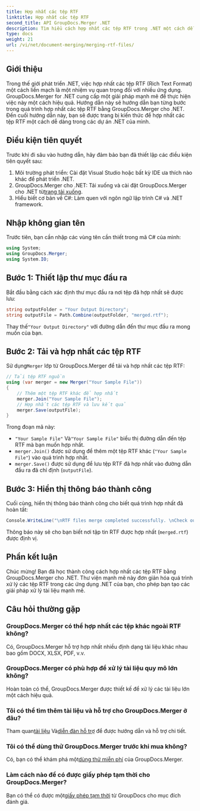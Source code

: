```yaml
---
title: Hợp nhất các tệp RTF
linktitle: Hợp nhất các tệp RTF
second_title: API GroupDocs.Merger .NET
description: Tìm hiểu cách hợp nhất các tệp RTF trong .NET một cách dễ dàng bằng GroupDocs.Merger để xử lý tài liệu liền mạch.
type: docs
weight: 21
url: /vi/net/document-merging/merging-rtf-files/
---
```

## Giới thiệu
Trong thế giới phát triển .NET, việc hợp nhất các tệp RTF (Rich Text Format) một cách liền mạch là một nhiệm vụ quan trọng đối với nhiều ứng dụng. GroupDocs.Merger for .NET cung cấp một giải pháp mạnh mẽ để thực hiện việc này một cách hiệu quả. Hướng dẫn này sẽ hướng dẫn bạn từng bước trong quá trình hợp nhất các tệp RTF bằng GroupDocs.Merger cho .NET. Đến cuối hướng dẫn này, bạn sẽ được trang bị kiến thức để hợp nhất các tệp RTF một cách dễ dàng trong các dự án .NET của mình.
## Điều kiện tiên quyết
Trước khi đi sâu vào hướng dẫn, hãy đảm bảo bạn đã thiết lập các điều kiện tiên quyết sau:
1. Môi trường phát triển: Cài đặt Visual Studio hoặc bất kỳ IDE ưa thích nào khác để phát triển .NET.
2.  GroupDocs.Merger cho .NET: Tải xuống và cài đặt GroupDocs.Merger cho .NET từ[trang tải xuống](https://releases.groupdocs.com/merger/net/).
3. Hiểu biết cơ bản về C#: Làm quen với ngôn ngữ lập trình C# và .NET framework.

## Nhập không gian tên
Trước tiên, bạn cần nhập các vùng tên cần thiết trong mã C# của mình:
```csharp
using System; 
using GroupDocs.Merger;
using System.IO;
```
## Bước 1: Thiết lập thư mục đầu ra
Bắt đầu bằng cách xác định thư mục đầu ra nơi tệp đã hợp nhất sẽ được lưu:
```csharp
string outputFolder = "Your Output Directory";
string outputFile = Path.Combine(outputFolder, "merged.rtf");
```
 Thay thế`"Your Output Directory"` với đường dẫn đến thư mục đầu ra mong muốn của bạn.
## Bước 2: Tải và hợp nhất các tệp RTF
 Sử dụng`Merger` lớp từ GroupDocs.Merger để tải và hợp nhất các tệp RTF:
```csharp
// Tải tệp RTF nguồn
using (var merger = new Merger("Your Sample File"))
{
    // Thêm một tệp RTF khác để hợp nhất
    merger.Join("Your Sample File");
    // Hợp nhất các tệp RTF và lưu kết quả
    merger.Save(outputFile);
}
```
Trong đoạn mã này:
- `"Your Sample File"` Và`"Your Sample File"` biểu thị đường dẫn đến tệp RTF mà bạn muốn hợp nhất.
- `merger.Join()` được sử dụng để thêm một tệp RTF khác (`"Your Sample File"`) vào quá trình hợp nhất.
- `merger.Save()` được sử dụng để lưu tệp RTF đã hợp nhất vào đường dẫn đầu ra đã chỉ định (`outputFile`).
## Bước 3: Hiển thị thông báo thành công
Cuối cùng, hiển thị thông báo thành công cho biết quá trình hợp nhất đã hoàn tất:
```csharp
Console.WriteLine("\nRTF files merge completed successfully. \nCheck output in {0}", outputFolder);
```
Thông báo này sẽ cho bạn biết nơi tập tin RTF được hợp nhất (`merged.rtf`) được định vị.

## Phần kết luận
Chúc mừng! Bạn đã học thành công cách hợp nhất các tệp RTF bằng GroupDocs.Merger cho .NET. Thư viện mạnh mẽ này đơn giản hóa quá trình xử lý các tệp RTF trong các ứng dụng .NET của bạn, cho phép bạn tạo các giải pháp xử lý tài liệu mạnh mẽ.

## Câu hỏi thường gặp
### GroupDocs.Merger có thể hợp nhất các tệp khác ngoài RTF không?
Có, GroupDocs.Merger hỗ trợ hợp nhất nhiều định dạng tài liệu khác nhau bao gồm DOCX, XLSX, PDF, v.v.
### GroupDocs.Merger có phù hợp để xử lý tài liệu quy mô lớn không?
Hoàn toàn có thể, GroupDocs.Merger được thiết kế để xử lý các tài liệu lớn một cách hiệu quả.
### Tôi có thể tìm thêm tài liệu và hỗ trợ cho GroupDocs.Merger ở đâu?
 Tham quan[tài liệu](https://reference.groupdocs.com/merger/net/) Và[diễn đàn hỗ trợ](https://forum.groupdocs.com/c/merger/32) để được hướng dẫn và hỗ trợ chi tiết.
### Tôi có thể dùng thử GroupDocs.Merger trước khi mua không?
 Có, bạn có thể khám phá một[dùng thử miễn phí](https://releases.groupdocs.com/) của GroupDocs.Merger.
### Làm cách nào để có được giấy phép tạm thời cho GroupDocs.Merger?
 Bạn có thể có được một[giấy phép tạm thời](https://purchase.groupdocs.com/temporary-license/) từ GroupDocs cho mục đích đánh giá.